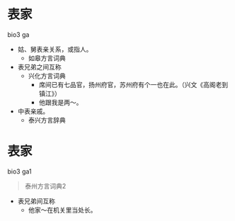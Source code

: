 # 表家
bio3 ga
+ 姑、舅表亲关系，或指人。
  * 如皋方言词典
+ 表兄弟之间互称
  * 兴化方言词典
    - 席间已有七品官，扬州府官，苏州府有个一也在此。（兴文《高阁老到镇江》）
    - 他跟我是两～。
+ 中表亲戚。
  * 泰兴方言辞典

# 表家
bio3 ga1
> 泰州方言词典2
- 表兄弟间互称
  - 他家～在机关里当处长。
